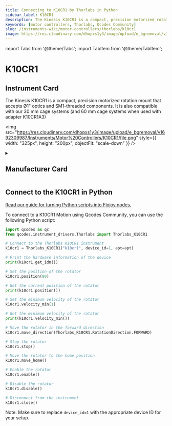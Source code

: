 ```yaml
---
title: Connecting to K10CR1 by Thorlabs in Python
sidebar_label: K10CR1
description: The Kinesis K10CR1 is a compact, precision motorized rotation mount that acceptsØ1" optics and SM1-threaded components. It is also compatible with our 30 mm cagesystems (and 60 mm cage systems when used with adapter K10CR1A3)
keywords: [motor controllers, Thorlabs, Qcodes Community]
slug: /instruments-wiki/motor-controllers/thorlabs/k10cr1
image: https://res.cloudinary.com/dhopxs1y3/image/upload/e_bgremoval/v1692309987/Instruments/Motor%20Controllers/K10CR1/file.png
---
```


import Tabs from '@theme/Tabs';
import TabItem from '@theme/TabItem';

# K10CR1

## Instrument Card

<div className="flex">

<div>

The Kinesis K10CR1 is a compact, precision motorized rotation mount that accepts
Ø1" optics and SM1-threaded components. It is also compatible with our 30 mm cage
systems (and 60 mm cage systems when used with adapter K10CR1A3)

</div>

<img src="https://res.cloudinary.com/dhopxs1y3/image/upload/e_bgremoval/v1692309987/Instruments/Motor%20Controllers/K10CR1/file.png" style={{ width: "325px", height: "200px", objectFit: "scale-down" }} />

</div>

<details>
<summary><h2>Manufacturer Card</h2></summary>

<img src="https://res.cloudinary.com/dhopxs1y3/image/upload/e_bgremoval/v1692126009/Instruments/Vendor%20Logos/Thorlabs.png" style={{ width: "100%", height: "170px",objectFit: "scale-down" }} />

Thorlabs, Inc. is an American privately held optical equipment company headquartered in Newton, New Jersey. The company was founded in 1989 by Alex Cable, who serves as its current president and CEO. As of 2018, Thorlabs has annual sales of approximately $500 million. <a href="https://www.thorlabs.com/">Website</a>.

<ul>
  <li>Headquarters: USA</li>
  <li>Yearly Revenue (millions, USD): 550.0</li>
</ul>
</details>

## Connect to the K10CR1 in Python

[Read our guide for turning Python scripts into Flojoy nodes.](https://docs.flojoy.ai/custom-nodes/creating-custom-node/)
<Tabs>
<TabItem value="Qcodes Community" label="Qcodes Community">

To connect to a K10CR1 Motion using Qcodes Community, you can use the following Python script:

```python
import qcodes as qc
from qcodes.instrument_drivers.Thorlabs import Thorlabs_K10CR1

# Connect to the Thorlabs K10CR1 instrument
k10cr1 = Thorlabs_K10CR1("k10cr1", device_id=1, apt=apt)

# Print the hardware information of the device
print(k10cr1.get_idn())

# Set the position of the rotator
k10cr1.position(90)

# Get the current position of the rotator
print(k10cr1.position())

# Set the minimum velocity of the rotator
k10cr1.velocity_min(1)

# Get the minimum velocity of the rotator
print(k10cr1.velocity_min())

# Move the rotator in the forward direction
k10cr1.move_direction(Thorlabs_K10CR1.RotationDirection.FORWARD)

# Stop the rotator
k10cr1.stop()

# Move the rotator to the home position
k10cr1.move_home()

# Enable the rotator
k10cr1.enable()

# Disable the rotator
k10cr1.disable()

# Disconnect from the instrument
k10cr1.close()
```

Note: Make sure to replace `device_id=1` with the appropriate device ID for your setup.

</TabItem>
</Tabs>
